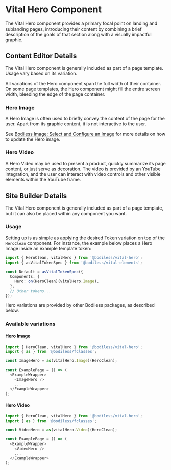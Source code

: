 # Vital Hero Component

The Vital Hero component provides a primary focal point on landing and sublanding pages,
introducing their content by combining a brief description of the goals of that section 
along with a visually impactful graphic.

<!-- TODO: we could add some screenshots -->

## Content Editor Details

The Vital Hero component is generally included as part of a page template. Usage vary based on its
variation.

All variations of the Hero component span the full width of their container. On some page templates,
the Hero component might fill the entire screen width, bleeding the edge of the page container.

### Hero Image

A Hero Image is often used to briefly convey the content of the page for the user. Apart from its
graphic content, it is not interactive to the user.

<!-- TODO: maybe we should add screenshots of the hero component instead of linking to the image component here -->

See [Bodiless Image: Select and Configure an Image](/Components/Image/?id=select-and-configure-an-image)
for more details on how to update the Hero image.

### Hero Video

A Hero Video may be used to present a product, quickly summarize its page content, or just serve as
decoration. The video is provided by an YouTube integration, and the user can interact with video
controls and other visible elements within the YouTube frame.

<!-- TODO: add how-to after adding the hero video component -->

## Site Builder Details

The Vital Hero component is generally included as part of a page template, but it can also be placed
within any component you want.

### Usage

Setting up is as simple as applying the desired Token variation on top of the `HeroClean` component.
For instance, the example below places a Hero Image inside an example template token:

```ts
import { HeroClean, vitalHero } from '@bodiless/vital-hero';
import { asVitalTokenSpec } from '@bodiless/vital-elements';

const Default = asVitalTokenSpec({
  Components: {
    Hero: on(HeroClean)(vitalHero.Image),
  },
  // Other tokens...
});
```

Hero variations are provided by other Bodiless packages, as described below.

### Available variations

#### Hero Image

<!-- TODO: maybe we should add an example of how to configure the inner bodiless image -->

```js
import { HeroClean, vitalHero } from '@bodiless/vital-hero';
import { as } from '@bodiless/fclasses';

const ImageHero = as(vitalHero.Image)(HeroClean);

const ExamplePage = () => (
  <ExampleWrapper>
    <ImageHero />
    ...
  </ExampleWrapper>
);
``` 

#### Hero Video

<!-- TODO: maybe we should add an example of how to configure the inner youtube component -->

```js
import { HeroClean, vitalHero } from '@bodiless/vital-hero';
import { as } from '@bodiless/fclasses';

const VideoHero = as(vitalHero.Video)(HeroClean);

const ExamplePage = () => (
  <ExampleWrapper>
    <VideoHero />
    ...
  </ExampleWrapper>
);
``` 